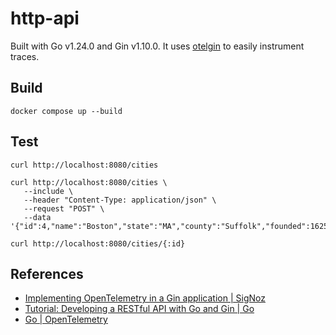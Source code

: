 # http-api

Built with Go v1.24.0 and Gin v1.10.0. It uses
 [otelgin](https://pkg.go.dev/go.opentelemetry.io/contrib/instrumentation/github.com/gin-gonic/gin/otelgin)
 to easily instrument traces.

## Build

```plaintext
docker compose up --build
```

## Test

```plaintext
curl http://localhost:8080/cities

curl http://localhost:8080/cities \
   --include \
   --header "Content-Type: application/json" \
   --request "POST" \
   --data '{"id":4,"name":"Boston","state":"MA","county":"Suffolk","founded":1625,"population":675647}'

curl http://localhost:8080/cities/{:id}
```

## References

- [Implementing OpenTelemetry in a Gin application | SigNoz](https://signoz.io/blog/opentelemetry-gin/)
- [Tutorial: Developing a RESTful API with Go and Gin | Go](https://go.dev/doc/tutorial/web-service-gin)
- [Go | OpenTelemetry](https://opentelemetry.io/docs/languages/go/)
